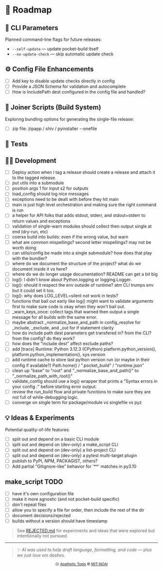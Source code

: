 <!-- Roadmap.md -->
# 🧭 Roadmap

## 🧰 CLI Parameters
Planned command-line flags for future releases:

- `--self-update` — update pocket-build itself
- `--no-update-check` — skip automatic update check

## ⚙️ Config File Enhancements

- [ ] Add key to disable update checks directly in config
- [ ] Provide a JSON Schema for validation and autocomplete
- [ ] How is IncludePath dest configured in the config file and handled?

## 🧩 Joiner Scripts (Build System)
Exploring bundling options for generating the single-file release:

- [ ] zip file: zipapp / shiv / pyinstaller --onefile

## 🧪 Tests


## 🧑‍💻 Development
- [ ] Deploy action when I tag a release should create a release and attach it to the tagged release.
- [ ] put utils into a submodule
- [ ] position args 1 for input s2 for outputs
- [ ] load_config should log nice messages
- [ ] exceptions need to be dealt with before they hit main
- [ ] main is just high level orchestration and making sure the right command is run
- [ ] a helper for API folks that adds stdout, stderr, and stdout+stderr to return values and exceptions
- [ ] validation of single-warn modules should collect then output single at end (dry-run, etc)
- [ ] coerse build into builds: even if the wrong value, but warn
- [ ] what are common mispellings? second letter mispellings? may not be worth doing
- [ ] can utils/config be made into a single submodule? how does that play with the bundler?
- [ ] where do we document the structure of the project? what do we document inside it vs here?
- [ ] where do we do longer usage documentation? README can get a bit big
- [ ] log(): I didn't know about Python.logging or logging.Logger.
- [ ] log(): should it respect the env outside of runtime? atm CLI trumps env but it could set it too.
- [ ] log(): why does LOG_LEVEL=silent not work in tests?
- [ ] functions that bail out early like log() might want to validate arguments first to make sure code is okay when they won't bail out.
- [ ] _warn_keys_once: collect tags that warned then output a single message for all builds with the same error.
- [ ] maybe abstract _normalize_base_and_path in config_resolve for _include, _exclude, and _out for if statement clarity
- [ ] how do include path dest parameters get transfered in? from the CLI? from the config? do they work?
- [ ] how does the "include dest" affect exclude paths?
- [ ] add [trace] Runtime: Python 3.12.3 (CPython)
      platform.python_version(), platform.python_implementation(), sys.version
- [ ] add runtime cache to store last python version run (or maybe in their config if available?)
      Path.home() / ".pocket_build" / "runtime.json"
- [ ] clean up "base" to "root" and "_normalize_base_and_path()" to "_normalize_path_with_root()"
- [ ] validate_config should use a log() wrapper that prints a "Syntax errors in your config <filename>:" before starting error output.
- [ ] review the run_build flow and private functions to make sure they are not full of while-debugging logic.
- [ ] converge on single term for package/module vs singlefile vs pyz

## 💡 Ideas & Experiments
Potential quality-of-life features:

- [ ] split out and depend on a basic CLI module
- [ ] split out and depend on (dev-only) a make_script CLI
- [ ] split out and depend on (dev-only) a list-project CLI
- [ ] split out and depend on (dev-only) a pytest multi-target plugin
- [ ] publish to PyPI, NPM, PACKAGIST, others?
- [ ] Add partial “Gitignore-like” behavior for '**' matches in py3.10

## make_script TODO

- [ ] have it's own configuration file
- [ ] make it more agnostic (and not pocket-build specific)
- [ ] don't repeat files
- [ ] allow you to specify a file for order, then include the rest of the dir
- [ ] document decisions/rejected
- [ ] builds without a version should have timestamp

> See [REJECTED.md](REJECTED.md) for experiments and ideas that were explored but intentionally not pursued.

---

> ✨ *AI was used to help draft language, formatting, and code — plus we just love em dashes.*

<p align="center">
  <sub>😐 <a href="https://apathetic-tools.github.io/">Apathetic Tools</a> © <a href="./LICENSE">MIT-NOAI</a></sub>
</p>
